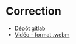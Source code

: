 # Correction

- [Dépôt gitlab](https://gitlab.com/cdufour1/luminess-projet1)
- [Vidéo - format .webm](https://opusidea-training.s3.eu-west-3.amazonaws.com/divers/demo/2022-11-21-projet1-correction.webm)